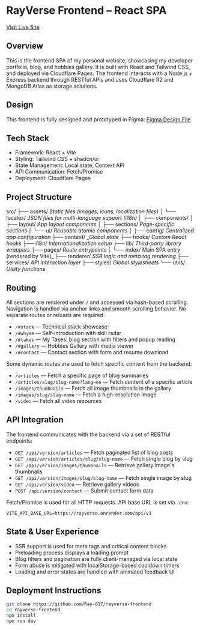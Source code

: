 # RayVerse Frontend – React SPA

[Visit Live Site](https://rayverse.pages.dev/)

## Overview

This is the frontend SPA of my personal website, showcasing my developer portfolio, blog, and hobbies gallery. It is built with React and Tailwind CSS, and deployed via Cloudflare Pages. The frontend interacts with a Node.js + Express backend through RESTful APIs and uses Cloudflare R2 and MongoDB Atlas as storage solutions.

## Design

This frontend is fully designed and prototyped in Figma:
[Figma Design File](https://www.figma.com/design/LJxmbUxktw9hDvroCbiaLK/protfolio-of-myself?node-id=0-1&t=FyQPzsDKEQvxn5i2-1)

## Tech Stack

- Framework: React + Vite
- Styling: Tailwind CSS + shadcn/ui
- State Management: Local state, Context API
- API Communication: Fetch/Promise
- Deployment: Cloudflare Pages

## Project Structure

src/
├── assets/ _Static files (images, icons, localization files)_
│ └── locales/ _JSON files for multi-language support (i18n)_
│
├── components/
│ ├── layout/ _App layout components_
│ ├── sections/ _Page-specific sections_
│ └── ui/ _Reusable atomic components_
│
├── config/ _Centralized app configuration_
├── context/ _\_Global state_
├── hooks/ _Custom React hooks_
├── i18n/ _Internationalization setup_
├── lib/ _Third-party library wrappers_
├── pages/ _Route entrypoints_
│ └── index/ Main SPA entry (rendered by Vite)\_
├── renderer/ _SSR logic and meta tag rendering_
├── services/ _API interaction layer_
├── styles/ _Global stylesheets_
└── utils/ _Utility functions_

## Routing

All sections are rendered under `/` and accessed via hash-based scrolling. Navigation is handled via anchor links and smooth scrolling behavior. No separate routes or reloads are required.

- `/#stack` — Technical stack showcase
- `/#whyme` — Self-introduction with skill radar
- `/#takes` — My Takes: blog section with filters and popup reading
- `/#gallery` — Hobbies Gallery with media viewer
- `/#contact` — Contact section with form and resume download

Some dynamic routes are used to fetch specific content from the backend:

- `/articles` — Fetch a specific page of blog summaries
- `/articles/slug/slug-name?lang=en` — Fetch content of a specific article
- `/images/thumbnails` — Fetch all image thumbnails in the gallery
- `/images/slug/slug-name` — Fetch a high-resolution image
- `/video` — Fetch all video resources

## API Integration

The frontend communicates with the backend via a set of RESTful endpoints:

- `GET /api/version/articles` — Fetch paginated list of blog posts
- `GET /api/version/articles/slug/slug-name` — Fetch single blog by slug
- `GET /api/version/images/thumbnails` — Retrieve gallery image's thumbnails
- `GET /api/version/images/slug/slug-name` — Fetch single image by slug
- `GET /api/version/video` — Retrieve gallery videos
- `POST /api/version/contact` — Submit contact form data

Fetch/Promise is used for all HTTP requests. API base URL is set via `.env`:

```env
VITE_API_BASE_URL=https://rayverse.onrender.com/api/v1
```

## State & User Experience

- SSR support is used for meta tags and critical content blocks
- Preloading process displays a loading prompt
- Blog filters and pagination are fully client-managed via local state
- Form abuse is mitigated with localStorage-based cooldown timers
- Loading and error states are handled with animated feedback UI

## Deployment Instructions

```bash
git clone https://github.com/Ray-817/rayverse-frontend
cd rayverse-frontend
npm install
npm run dev
```
